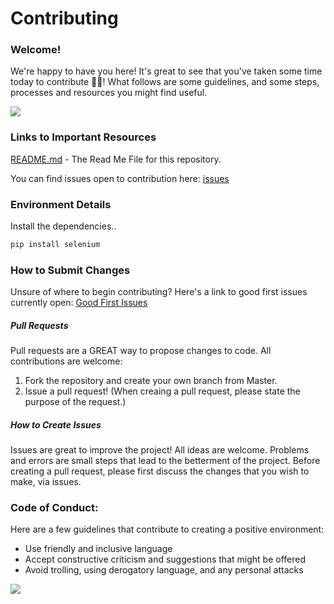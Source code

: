 # Contributing

### Welcome!

We're happy to have you here! It's great to see that you've taken some time
today to contribute 👨‍💻! What follows are some guidelines, and some steps,
processes and resources you might find useful.

![](https://media.tenor.com/images/10a989657c2abef28a0558efcdb5f947/tenor.gif)

### Links to Important Resources

[README.md](https://github.com/Apoorve73/blog_data_scrape/blob/master/README.md) -
The Read Me File for this repository.

You can find issues open to contribution here:
[issues](https://github.com/Apoorve73/blog_data_scrape/issues)

### Environment Details

Install the dependencies..

```sh
pip install selenium
```

### How to Submit Changes

Unsure of where to begin contributing? Here's a link to good first issues
currently open:
[Good First Issues](https://github.com/Apoorve73/blog_data_scrape/labels/good%20first%20issue)

##### Pull Requests

Pull requests are a GREAT way to propose changes to code. All contributions are
welcome:

1. Fork the repository and create your own branch from Master.
2. Issue a pull request! (When creaing a pull request, please state the purpose
   of the request.)

##### How to Create Issues

Issues are great to improve the project! All ideas are welcome. Problems and
errors are small steps that lead to the betterment of the project. Before
creating a pull request, please first discuss the changes that you wish to make,
via issues.

### Code of Conduct:

Here are a few guidelines that contribute to creating a positive environment:

- Use friendly and inclusive language
- Accept constructive criticism and suggestions that might be offered
- Avoid trolling, using derogatory language, and any personal attacks

![](https://miro.medium.com/max/1278/1*XC8smpR5WreT96bwSVNzjg.gif)
